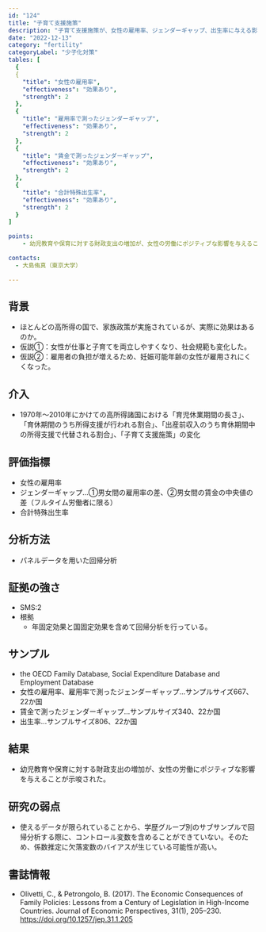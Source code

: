 ```yaml
---
id: "124"
title: "子育て支援施策" 
description: "子育て支援施策が、女性の雇用率、ジェンダーギャップ、出生率に与える影響"
date: "2022-12-13" 
category: "fertility" 
categoryLabel: "少子化対策" 
tables: [
  {
  {
    "title": "女性の雇用率",
    "effectiveness": "効果あり",
    "strength": 2
  },
  {
    "title": "雇用率で測ったジェンダーギャップ",
    "effectiveness": "効果あり",
    "strength": 2
  },
  {
    "title": "賃金で測ったジェンダーギャップ",
    "effectiveness": "効果あり",
    "strength": 2
  },
  {
    "title": "合計特殊出生率",
    "effectiveness": "効果あり",
    "strength": 2
  }
]

points:
    - 幼児教育や保育に対する財政支出の増加が、女性の労働にポジティブな影響を与えることが示唆された。

contacts:
  - 大島侑真（東京大学）

---
```


## 背景 
- ほとんどの高所得の国で、家族政策が実施されているが、実際に効果はあるのか。
- 仮説①：女性が仕事と子育てを両立しやすくなり、社会規範も変化した。
- 仮説②：雇用者の負担が増えるため、妊娠可能年齢の女性が雇用されにくくなった。

## 介入
- 1970年〜2010年にかけての高所得諸国における「育児休業期間の長さ」、「育休期間のうち所得支援が行われる割合」、「出産前収入のうち育休期間中の所得支援で代替される割合」、「子育て支援施策」の変化

## 評価指標
- 女性の雇用率
- ジェンダーギャップ…①男女間の雇用率の差、②男女間の賃金の中央値の差（フルタイム労働者に限る）
- 合計特殊出生率

## 分析方法
- パネルデータを用いた回帰分析

## 証拠の強さ
- SMS:2
- 根拠 
    - 年固定効果と国固定効果を含めて回帰分析を行っている。

## サンプル
- the OECD Family Database, Social Expenditure Database and Employment Database
- 女性の雇用率、雇用率で測ったジェンダーギャップ…サンプルサイズ667、22か国
- 賃金で測ったジェンダーギャップ…サンプルサイズ340、22か国
- 出生率…サンプルサイズ806、22か国

## 結果
- 幼児教育や保育に対する財政支出の増加が、女性の労働にポジティブな影響を与えることが示唆された。

## 研究の弱点
- 使えるデータが限られていることから、学歴グループ別のサブサンプルで回帰分析する際に、コントロール変数を含めることができていない。そのため、係数推定に欠落変数のバイアスが生じている可能性が高い。

## 書誌情報
- Olivetti, C., & Petrongolo, B. (2017). The Economic Consequences of Family Policies: Lessons from a Century of Legislation in High-Income Countries. Journal of Economic Perspectives, 31(1), 205–230. https://doi.org/10.1257/jep.31.1.205
